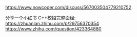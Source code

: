 https://www.nowcoder.com/discuss/567003504779210752

分享一个小红书 C++校招完整面经: https://zhuanlan.zhihu.com/p/29756370354
https://www.zhihu.com/question/423364880
